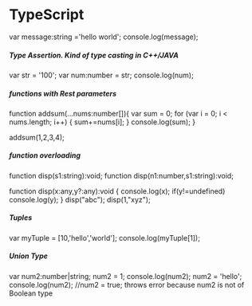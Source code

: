 # TypeScript

var message:string ='hello world';
console.log(message);

##### Type Assertion. Kind of type casting in C++/JAVA

var str = '100';
var num:number = <number> <any> str;
console.log(num);

##### functions with Rest parameters

function addsum(...nums:number[]){
    var sum = 0;
    for (var i = 0; i < nums.length; i++) {
        sum+=nums[i];
    }
    console.log(sum);
}

addsum(1,2,3,4);

##### function overloading

function disp(s1:string):void; 
function disp(n1:number,s1:string):void; 

function disp(x:any,y?:any):void { 
   console.log(x); 
   if(y!=undefined)
   console.log(y); 
} 
disp("abc");
disp(1,"xyz");

##### Tuples
 
var myTuple = [10,'hello','world'];
console.log(myTuple[1]);

##### Union Type 

var num2:number|string;
num2 = 1;
console.log(num2);
num2 = 'hello';
console.log(num2);
 //num2 = true; throws error because num2 is not of Boolean type

 

